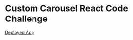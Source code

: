 # Custom Carousel React Code Challenge

[Deployed App](https://carousel-519718692451.us-central1.run.app/)
